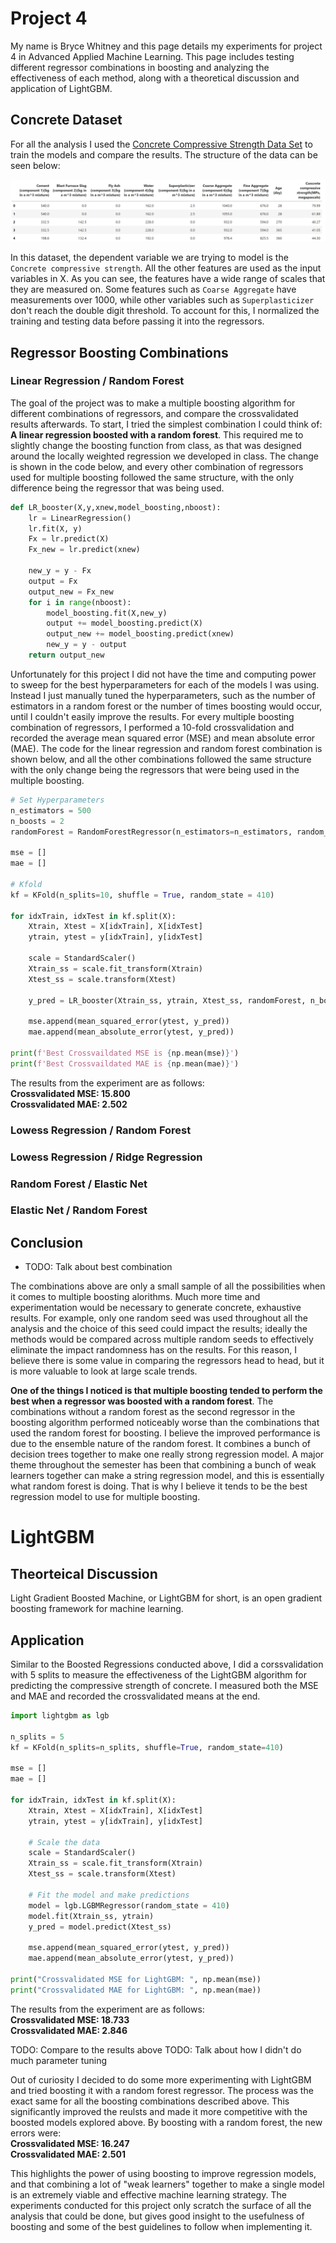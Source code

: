 # Project 4

My name is Bryce Whitney and this page details my experiments for project 4 in Advanced Applied Machine Learning. This page includes testing different regressor combinations in boosting and analyzing the effectiveness of each method, along with a theoretical discussion and application of LightGBM.

## Concrete Dataset

For all the analysis I used the [Concrete Compressive Strength Data Set](https://archive.ics.uci.edu/ml/datasets/concrete+compressive+strength) to train the  models and compare the results. The structure of the data can be seen below:
  
![](ConcreteDataFrame.png)

In this dataset, the dependent variable we are trying to model is the `Concrete compressive strength`. All the other features are used as the input variables in X. As you can see, the features have a wide range of scales that they are measured on. Some features such as `Coarse Aggregate` have measurements over 1000, while other variables such as `Superplasticizer` don't reach the double digit threshold. To account for this, I normalized the training and testing data before passing it into the regressors.

## Regressor Boosting Combinations

### Linear Regression / Random Forest
The goal of the project was to make a multiple boosting algorithm for different combinations of regressors, and compare the crossvalidated results afterwards. To start, I tried the simplest combination I could think of: **A linear regression boosted with a random forest**. This required me to slightly change the boosting function from class, as that was designed around the locally weighted regression we developed in class. The change is shown in the code below, and every other combination of regressors used for multiple boosting followed the same structure, with the only difference being the regressor that was being used.

```python
def LR_booster(X,y,xnew,model_boosting,nboost):
    lr = LinearRegression()
    lr.fit(X, y)
    Fx = lr.predict(X)
    Fx_new = lr.predict(xnew)
    
    new_y = y - Fx
    output = Fx
    output_new = Fx_new
    for i in range(nboost):
        model_boosting.fit(X,new_y)
        output += model_boosting.predict(X)
        output_new += model_boosting.predict(xnew)
        new_y = y - output
    return output_new
```

Unfortunately for this project I did not have the time and computing power to sweep for the best hyperparameters for each of the models I was using. Instead I just manually tuned the hyperparameters, such as the number of estimators in a random forest or the number of times boosting would occur, until I couldn't easily improve the results. For every multiple boosting combination of regressors, I performed a 10-fold crossvalidation and recorded the average mean squared error (MSE) and mean absolute error (MAE). The code for the linear regression and random forest combination is shown below, and all the other combinations followed the same structure with the only change being the regressors that were being used in the multiple boosting. 

```python
# Set Hyperparameters
n_estimators = 500
n_boosts = 2
randomForest = RandomForestRegressor(n_estimators=n_estimators, random_state=410)

mse = []
mae = []

# Kfold    
kf = KFold(n_splits=10, shuffle = True, random_state = 410)

for idxTrain, idxTest in kf.split(X):
    Xtrain, Xtest = X[idxTrain], X[idxTest]
    ytrain, ytest = y[idxTrain], y[idxTest]

    scale = StandardScaler()
    Xtrain_ss = scale.fit_transform(Xtrain)
    Xtest_ss = scale.transform(Xtest)

    y_pred = LR_booster(Xtrain_ss, ytrain, Xtest_ss, randomForest, n_boosts)

    mse.append(mean_squared_error(ytest, y_pred))
    mae.append(mean_absolute_error(ytest, y_pred))

print(f'Best Crossvaildated MSE is {np.mean(mse)}')
print(f'Best Crossvaildated MAE is {np.mean(mae)}')
```

The results from the experiment are as follows: \
**Crossvalidated MSE: 15.800** \
**Crossvalidated MAE: 2.502**

### Lowess Regression / Random Forest

### Lowess Regression / Ridge Regression

### Random Forest / Elastic Net

### Elastic Net / Random Forest

## Conclusion
- TODO: Talk about best combination

The combinations above are only a small sample of all the possibilities when it comes to multiple boosting alorithms. Much more time and experimentation would be necessary to generate concrete, exhaustive results. For example, only one random seed was used throughout all the analysis and the choice of this seed could impact the results; ideally the methods would be compared across multiple random seeds to effectively eliminate the impact randomness has on the results. For this reason, I believe there is some value in comparing the regressors head to head, but it is more valuable to look at large scale trends. 

**One of the things I noticed is that multiple boosting tended to perform the best when a regressor was boosted with a random forest**. The combinations without a random forest as the second regressor in the boosting algorithm performed noticeably worse than the combinations that used the random forest for boosting. I believe the improved performance is due to the ensemble nature of the random forest. It combines a bunch of decision trees together to make one really strong regression model. A major theme throughout the semester has been that combining a bunch of weak learners together can make a string regression model, and this is essentially what random forest is doing. That is why I believe it tends to be the best regression model to use for multiple boosting. 

# LightGBM

## Theorteical Discussion

Light Gradient Boosted Machine, or LightGBM for short, is an open gradient boosting framework for machine learning. 

## Application

Similar to the Boosted Regressions conducted above, I did a corssvalidation with 5 splits to measure the effectiveness of the LightGBM algorithm for predicting the compressive strength of concrete. I measured both the MSE and MAE and recorded the crossvalidated means at the end. 

```python
import lightgbm as lgb

n_splits = 5
kf = KFold(n_splits=n_splits, shuffle=True, random_state=410)

mse = []
mae = []

for idxTrain, idxTest in kf.split(X):
    Xtrain, Xtest = X[idxTrain], X[idxTest]
    ytrain, ytest = y[idxTrain], y[idxTest]
    
    # Scale the data
    scale = StandardScaler()
    Xtrain_ss = scale.fit_transform(Xtrain)
    Xtest_ss = scale.transform(Xtest)
    
    # Fit the model and make predictions
    model = lgb.LGBMRegressor(random_state = 410)
    model.fit(Xtrain_ss, ytrain)
    y_pred = model.predict(Xtest_ss)

    mse.append(mean_squared_error(ytest, y_pred))
    mae.append(mean_absolute_error(ytest, y_pred))
    
print("Crossvalidated MSE for LightGBM: ", np.mean(mse))
print("Crossvalidated MAE for LightGBM: ", np.mean(mae))
```
The results from the experiment are as follows: \
**Crossvalidated MSE: 18.733** \
**Crossvalidated MAE: 2.846**

TODO: Compare to the results above
TODO: Talk about how I didn't do much parameter tuning

Out of curiosity I decided to do some more experimenting with LightGBM and tried boosting it with a random forest regressor. The process was the exact same for all the boosting combinations described above. This significantly improved the reulsts and made it more competitive with the boosted models explored above. By boosting with a random forest, the new errors were: \
**Crossvalidated MSE: 16.247** \
**Crossvalidated MAE: 2.501**

This highlights the power of using boosting to improve regression models, and that combining a lot of "weak learners" together to make a single model is an extremely viable and effective machine learning strategy. The experiments conducted for this project only scratch the surface of all the analysis that could be done, but gives good insight to the usefulness of boosting and some of the best guidelines to follow when implementing it.
